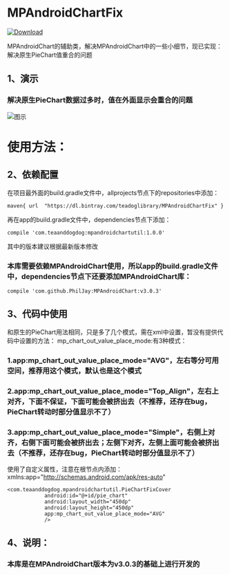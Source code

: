 # MPAndroidChartFix
[ ![Download](https://api.bintray.com/packages/teadoglibrary/MPAndroidChartFix/MPAndroidChartFix/images/download.svg) ](https://bintray.com/teadoglibrary/MPAndroidChartFix/MPAndroidChartFix/_latestVersion)

MPAndroidChart的辅助类，解决MPAndroidChart中的一些小细节，现已实现：解决原生PieChart值重合的问题

## 1、演示
### 解决原生PieChart数据过多时，值在外面显示会重合的问题
![图示](https://github.com/huzipiaopiao/MPAndroidChartFix/blob/master/img/demo_img1.png)

# 使用方法：
## 2、依赖配置
在项目最外面的build.gradle文件中，allprojects节点下的repositories中添加：
```
maven{ url  "https://dl.bintray.com/teadoglibrary/MPAndroidChartFix" }
```
再在app的build.gradle文件中，dependencies节点下添加：

`compile 'com.teaanddogdog:mpandroidchartutil:1.0.0'`

其中的版本建议根据最新版本修改

### 本库需要依赖MPAndroidChart使用，所以app的build.gradle文件中，dependencies节点下还要添加MPAndroidChart库：
`compile 'com.github.PhilJay:MPAndroidChart:v3.0.3'`

## 3、代码中使用
和原生的PieChart用法相同，只是多了几个模式，需在xml中设置，暂没有提供代码中设置的方法：
mp_chart_out_value_place_mode:有3种模式：

### 1.app:mp_chart_out_value_place_mode="AVG"，左右等分可用空间，推荐用这个模式，默认也是这个模式

### 2.app:mp_chart_out_value_place_mode="Top_Align"，左右上对齐，下面不保证，下面可能会被挤出去（不推荐，还存在bug，PieChart转动时部分值显示不了）

### 3.app:mp_chart_out_value_place_mode="Simple"，右侧上对齐，右侧下面可能会被挤出去；左侧下对齐，左侧上面可能会被挤出去（不推荐，还存在bug，PieChart转动时部分值显示不了）

使用了自定义属性，注意在根节点内添加：xmlns:app="http://schemas.android.com/apk/res-auto"

```
<com.teaanddogdog.mpandroidchartutil.PieChartFixCover
            android:id="@+id/pie_chart"
            android:layout_width="450dp"
            android:layout_height="450dp"
            app:mp_chart_out_value_place_mode="AVG"
            />
```

## 4、说明：

### 本库是在MPAndroidChart版本为v3.0.3的基础上进行开发的
